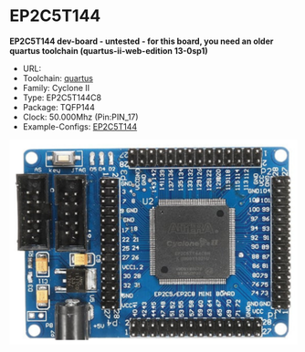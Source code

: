 # EP2C5T144
**EP2C5T144 dev-board - untested - for this board, you need an older quartus toolchain (quartus-ii-web-edition 13-0sp1)**

* URL: []()
* Toolchain: [quartus](../../generator/toolchains/quartus/README.md)
* Family: Cyclone II
* Type: EP2C5T144C8
* Package: TQFP144
* Clock: 50.000Mhz (Pin:PIN_17)
* Example-Configs: [EP2C5T144](../../configs/EP2C5T144)

![board.png](board.png)

